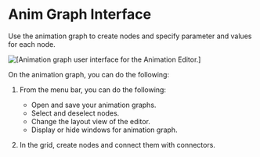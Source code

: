 # Anim Graph Interface<a name="animation-editor-animation-graph-user-interface"></a>

Use the animation graph to create nodes and specify parameter and values for each node\.

![\[Animation graph user interface for the Animation Editor.\]](http://docs.aws.amazon.com/lumberyard/latest/userguide/images/animation-editor-animation-graph-user-interface.png)

On the animation graph, you can do the following:

1. From the menu bar, you can do the following:
   + Open and save your animation graphs\.
   + Select and deselect nodes\.
   + Change the layout view of the editor\.
   + Display or hide windows for animation graph\.

1. In the grid, create nodes and connect them with connectors\.